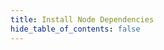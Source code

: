 ```yaml
---
title: Install Node Dependencies
hide_table_of_contents: false
---
```


<head>
  <title>Install Node Dependencies</title>
  <meta
    name="description"
    content="This document will help to install the necessary programs and binaries to properly run a Validator Node."
  />
</head>

